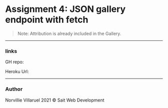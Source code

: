 # Assignment 4: JSON gallery endpoint with fetch


>Note: Attribution is already included in the Gallery.


---
### links
GH repo: []()

Heroku Url: []()

---
### Author
Norvillie Villaruel
2021 © Sait Web Development